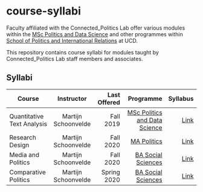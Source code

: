 # course-syllabi

Faculty affiliated with the Connected_Politics Lab offer various modules within the [MSc Politics and Data Science](https://www.ucd.ie/connected_politics/studywithus/) and other programmes within [School of Politics and International Relations](https://www.ucd.ie/spire/) at UCD. 

This repository contains course syllabi for modules taught by Connected_Politics Lab staff members and associates.


## Syllabi

| Course        | Instructor      | Last Offered  | Programme | Syllabus |
| ------------- |:-------------:|  -------------:|  -------------:|  -------------:|
| Quantitative Text Analysis  | Martijn Schoonvelde | Fall 2019  | [MSc Politics and Data Science](https://www.ucd.ie/connected_politics/studywithus/)  | [Link](Syllabi/Syllabus_QTA.pdf) |
| Research Design | Martijn Schoonvelde | Fall 2020  | [MA Politics](https://www.ucd.ie/spire/study/currentmastersandgraddipstudents/)  | [Link](Syllabi/Syllabus_QTA.pdf) |
| Media and Politics  | Martijn Schoonvelde | Fall 2020  | [BA Social Sciences](https://www.ucd.ie/spire/study/currentundergraduatestudents/)  | [Link](Syllabi/Syllabus_POL30710_Media_and_Politics.pdf) |
| Comparative Politics  | Martijn Schoonvelde | Spring 2020  | [BA Social Sciences](https://www.ucd.ie/spire/study/currentundergraduatestudents/)  | [Link](Syllabi/Syllabus_POL20020_Comparative_Politics.pdf) |
